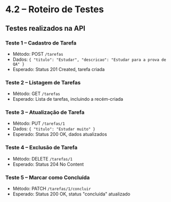 # 4.2 – Roteiro de Testes

## Testes realizados na API

### Teste 1 – Cadastro de Tarefa
- Método: POST `/tarefas`
- Dados: `{ "titulo": "Estudar", "descricao": "Estudar para a prova de QA" }`
- Esperado: Status 201 Created, tarefa criada

### Teste 2 – Listagem de Tarefas
- Método: GET `/tarefas`
- Esperado: Lista de tarefas, incluindo a recém-criada

### Teste 3 – Atualização de Tarefa
- Método: PUT `/tarefas/1`
- Dados: `{ "titulo": "Estudar muito" }`
- Esperado: Status 200 OK, dados atualizados

### Teste 4 – Exclusão de Tarefa
- Método: DELETE `/tarefas/1`
- Esperado: Status 204 No Content

### Teste 5 – Marcar como Concluída
- Método: PATCH `/tarefas/1/concluir`
- Esperado: Status 200 OK, status "concluída" atualizado
